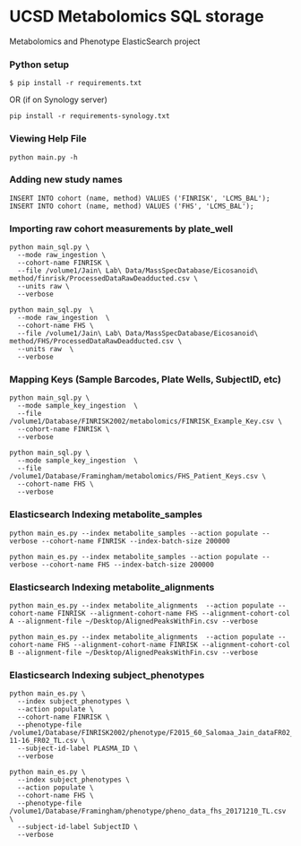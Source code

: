 # UCSD Metabolomics SQL storage
Metabolomics and Phenotype ElasticSearch project

### Python setup
```
$ pip install -r requirements.txt
```
OR (if on Synology server)
```
pip install -r requirements-synology.txt
```

### Viewing Help File
```
python main.py -h
```

### Adding new study names
```
INSERT INTO cohort (name, method) VALUES ('FINRISK', 'LCMS_BAL');
INSERT INTO cohort (name, method) VALUES ('FHS', 'LCMS_BAL');
```

### Importing raw cohort measurements by plate_well
```
python main_sql.py \
  --mode raw_ingestion \
  --cohort-name FINRISK \
  --file /volume1/Jain\ Lab\ Data/MassSpecDatabase/Eicosanoid\ method/finrisk/ProcessedDataRawDeadducted.csv \
  --units raw \
  --verbose
```

```
python main_sql.py  \
  --mode raw_ingestion  \
  --cohort-name FHS \
  --file /volume1/Jain\ Lab\ Data/MassSpecDatabase/Eicosanoid\ method/FHS/ProcessedDataRawDeadducted.csv \
  --units raw  \
  --verbose
```

### Mapping Keys (Sample Barcodes, Plate Wells, SubjectID, etc)

```
python main_sql.py \
  --mode sample_key_ingestion  \
  --file /volume1/Database/FINRISK2002/metabolomics/FINRISK_Example_Key.csv \
  --cohort-name FINRISK \
  --verbose
```

```
python main_sql.py \
  --mode sample_key_ingestion  \
  --file /volume1/Database/Framingham/metabolomics/FHS_Patient_Keys.csv \
  --cohort-name FHS \
  --verbose
```

### Elasticsearch Indexing metabolite_samples

```
python main_es.py --index metabolite_samples --action populate --verbose --cohort-name FINRISK --index-batch-size 200000
```

```
python main_es.py --index metabolite_samples --action populate --verbose --cohort-name FHS --index-batch-size 200000
```

### Elasticsearch Indexing metabolite_alignments

```
python main_es.py --index metabolite_alignments  --action populate --cohort-name FINRISK --alignment-cohort-name FHS --alignment-cohort-col A --alignment-file ~/Desktop/AlignedPeaksWithFin.csv --verbose
```

```
python main_es.py --index metabolite_alignments  --action populate --cohort-name FHS --alignment-cohort-name FINRISK --alignment-cohort-col B --alignment-file ~/Desktop/AlignedPeaksWithFin.csv --verbose
```

### Elasticsearch Indexing subject_phenotypes

```
python main_es.py \
  --index subject_phenotypes \
  --action populate \
  --cohort-name FINRISK \
  --phenotype-file /volume1/Database/FINRISK2002/phenotype/F2015_60_Salomaa_Jain_dataFR02_FU16_2018-11-16_FR02_TL.csv \
  --subject-id-label PLASMA_ID \
  --verbose
```

```
python main_es.py \
  --index subject_phenotypes \
  --action populate \
  --cohort-name FHS \
  --phenotype-file /volume1/Database/Framingham/phenotype/pheno_data_fhs_20171210_TL.csv \
  --subject-id-label SubjectID \
  --verbose
```
